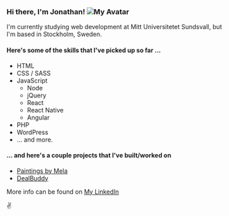 
### Hi there, I'm Jonathan!                                                   ![My Avatar](https://avatars3.githubusercontent.com/u/54796213?v=4) 

I'm currently studying web development at Mitt Universitetet Sundsvall, but I'm based in Stockholm, Sweden.

#### Here's some of the skills that I've picked up so far ...
* HTML
* CSS / SASS
* JavaScript
  * Node
  * jQuery
  * React
  * React Native
  * Angular
* PHP
* WordPress
* ... and more. 

#### ... and here's a couple projects that I've built/worked on
* [Paintings by Mela](https://paintingsbymela.se)	
* [DealBuddy](https://dealbuddy.ai)	

More info can be found on [My LinkedIn](https://www.linkedin.com/in/jonathan-laasonen-974aa617a/)

:v:
 
